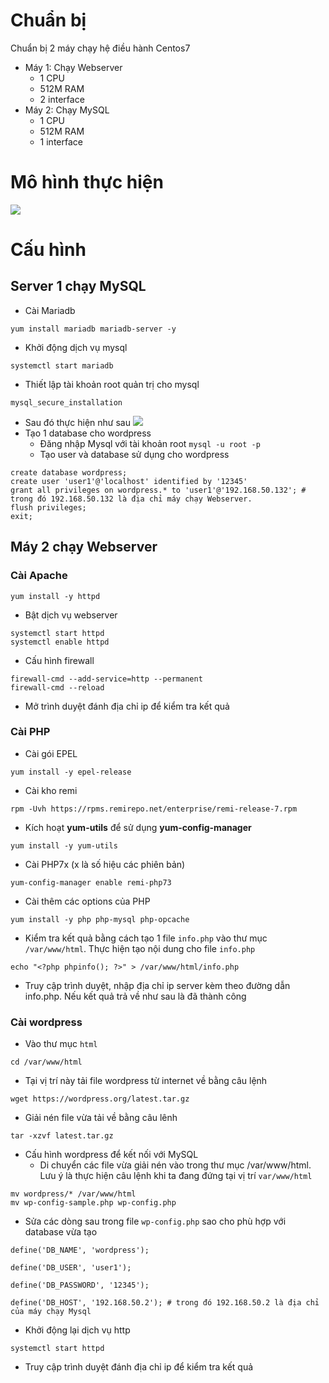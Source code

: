 # Chuẩn bị
Chuẩn bị 2 máy chạy hệ điều hành Centos7
- Máy 1: Chạy Webserver
  - 1 CPU
  - 512M RAM
  - 2 interface  
- Máy 2: Chạy MySQL
  - 1 CPU
  - 512M RAM
  - 1 interface
# Mô hình thực hiện
![](https://imgur.com/Dee3FdB.png)
# Cấu hình
## Server 1 chạy MySQL
- Cài Mariadb
```
yum install mariadb mariadb-server -y
```
- Khởi động dịch vụ mysql
```
systemctl start mariadb
```
- Thiết lập tài khoản root quản trị cho mysql
```
mysql_secure_installation
```
- Sau đó thực hiện như sau
![](https://imgur.com/uJwdyVw.png)
- Tạo 1 database cho wordpress
  - Đăng nhập Mysql với tài khoản root `mysql -u root -p `
  - Tạo user và database sử dụng cho wordpress
```
create database wordpress;
create user 'user1'@'localhost' identified by '12345'
grant all privileges on wordpress.* to 'user1'@'192.168.50.132'; # trong đó 192.168.50.132 là địa chỉ máy chạy Webserver.
flush privileges;
exit;
```
## Máy 2 chạy Webserver
### Cài Apache 
```
yum install -y httpd
```
- Bật dịch vụ webserver
```
systemctl start httpd
systemctl enable httpd
```
- Cấu hình firewall 
```
firewall-cmd --add-service=http --permanent
firewall-cmd --reload
```
- Mở trình duyệt đánh địa chỉ ip để kiểm tra kết quả
### Cài PHP
- Cài gói EPEL
```
yum install -y epel-release
```
- Cài kho remi
```
rpm -Uvh https://rpms.remirepo.net/enterprise/remi-release-7.rpm
```
- Kích hoạt **yum-utils** để sử dụng **yum-config-manager**
```
yum install -y yum-utils
```
- Cài PHP7x (x là số hiệu các phiên bản)
```
yum-config-manager enable remi-php73
```
- Cài thêm các options của PHP
```
yum install -y php php-mysql php-opcache
```
- Kiểm tra kết quả bằng cách tạo 1 file `info.php` vào thư mục `/var/www/html`. Thực hiện tạo nội dung cho file `info.php` 
```
echo "<?php phpinfo(); ?>" > /var/www/html/info.php
```
- Truy cập trình duyệt, nhập địa chỉ ip server kèm theo đường dẫn info.php. Nếu kết quả trả về như sau là đã thành công
### Cài wordpress
- Vào thư mục `html`
```
cd /var/www/html
```
- Tại vị trí này tải file wordpress từ internet về bằng câu lệnh
```
wget https://wordpress.org/latest.tar.gz
```
- Giải nén file vừa tải về bằng câu lênh
```
tar -xzvf latest.tar.gz
```
- Cấu hình wordpress để kết nối với MySQL
  - Di chuyển các file vừa giải nén vào trong thư mục /var/www/html. Lưu ý là thực hiện câu lệnh khi ta đang đứng tại vị trí `var/www/html`
```
mv wordpress/* /var/www/html
mv wp-config-sample.php wp-config.php
```
- Sửa các dòng sau trong file `wp-config.php` sao cho phù hợp với database vừa tạo
```
define('DB_NAME', 'wordpress');    

define('DB_USER', 'user1');    

define('DB_PASSWORD', '12345');      

define('DB_HOST', '192.168.50.2'); # trong đó 192.168.50.2 là địa chỉ của máy chạy Mysql
```
- Khởi động lại dịch vụ http
```
systemctl start httpd
```
- Truy cập trình duyệt đánh địa chỉ ip để kiểm tra kết quả

